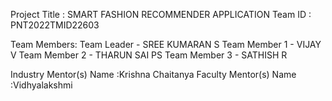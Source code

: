 Project Title : SMART FASHION RECOMMENDER APPLICATION
Team ID       : PNT2022TMID22603

Team Members:
Team Leader   - SREE KUMARAN S
Team Member 1 - VIJAY V
Team Member 2 - THARUN SAI PS
Team Member 3 - SATHISH R

Industry Mentor(s) Name :Krishna Chaitanya
Faculty Mentor(s) Name  :Vidhyalakshmi
